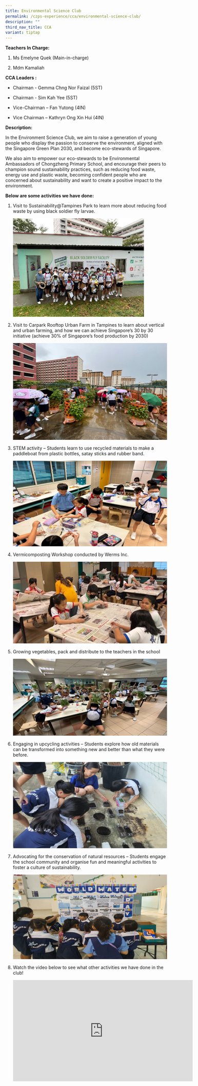 ```yaml
---
title: Environmental Science Club
permalink: /czps-experience/cca/environmental-science-club/
description: ""
third_nav_title: CCA
variant: tiptap
---
```

<p><strong>Teachers In Charge:</strong>
</p>
<ol data-tight="true" class="tight">
<li>
<p>Ms Emelyne Quek (Main-in-charge)</p>
</li>
<li>
<p>Mdm Kamaliah</p>
</li>
</ol>
<p><strong>CCA Leaders :</strong>
</p>
<ul data-tight="true" class="tight">
<li>
<p>Chairman - Gemma Chng Nor Faizal (5ST)</p>
</li>
<li>
<p>Chairman - Sim Kah Yee (5ST)</p>
</li>
<li>
<p>Vice-Chairman – Fan Yutong (4IN)</p>
</li>
<li>
<p>Vice Chairman – Kathryn Ong Xin Hui (4IN)</p>
<p></p>
</li>
</ul>
<p><strong>Description:</strong>
</p>
<p>In the Environment Science Club, we aim to raise a generation of young
people who display the passion to conserve the environment, aligned with
the Singapore Green Plan 2030, and become eco-stewards of Singapore.</p>
<p>We also aim to empower our eco-stewards to be Environmental Ambassadors
of Chongzheng Primary School, and encourage their peers to champion sound
sustainability practices, such as reducing food waste, energy use and plastic
waste, becoming confident people who are concerned about sustainability
and want to create a positive impact to the environment.</p>
<p><strong>Below are some activities we have done:</strong>
</p>
<ol>
<li>
<p>Visit to Sustainability@Tampines Park to learn more about reducing food
waste by using black soldier fly larvae.</p>
<div class="isomer-image-wrapper">
<img style="width: 85%;" height="auto" width="100%" src="/images/2023_environmental%20science%20club%20photo%201.jpg">
</div>
</li>
<li>
<p>Visit to Carpark Rooftop Urban Farm in Tampines to learn about vertical
and urban farming, and how we can achieve Singapore’s 30 by 30 initiative
(achieve 30% of Singapore’s food production by 2030)</p>
<div class="isomer-image-wrapper">
<img style="width: 100%" height="auto" width="100%" alt="" src="/images/2_Visit_to_Carpark_Rooftop_Urban_Farm.jpg">
</div>
</li>
<li>
<p>STEM activity – Students learn to use recycled materials to make a paddleboat
from plastic bottles, satay sticks and rubber band.&nbsp;</p>
<div class="isomer-image-wrapper">
<img style="width: 100%" height="auto" width="100%" alt="" src="/images/3_Stem_Activity.jpg">
</div>
</li>
<li>
<p>Vermicomposting Workshop conducted by Werms Inc.</p>
<div class="isomer-image-wrapper">
<img style="width: 100%" height="auto" width="100%" alt="" src="/images/4_Vermicomposting_Workshop.jpg">
</div>
</li>
<li>
<p>Growing vegetables, pack and distribute to the teachers in the school</p>
<div class="isomer-image-wrapper">
<img style="width: 100%" height="auto" width="100%" alt="" src="/images/5_Growing__packing_and_distributing_vegetables.jpg">
</div>
</li>
<li>
<p>Engaging in upcycling activities – Students explore how old materials
can be transformed into something new and better than what they were before.</p>
<div class="isomer-image-wrapper">
<img style="width: 100%" height="auto" width="100%" alt="" src="/images/6_Engaging_in_upcycling_activities.jpg">
</div>
</li>
<li>
<p>Advocating for the conservation of natural resources – Students engage
the school community and organise fun and meaningful activities to foster
a culture of sustainability.</p>
<div class="isomer-image-wrapper">
<img style="width: 100%" height="auto" width="100%" alt="" src="/images/7_Advocating_for_the_conservation_of_natural_resources.jpg">
</div>
</li>
<li>
<p>Watch the video below to see what other activities we have done in the
club!</p>
<div class="iframe-wrapper">
<iframe height="315" width="560" allowfullscreen="true" frameborder="0" src="https://www.youtube.com/embed/BZrYnQTKK-E?si=dUcLrn-QTGjpqvDE"></iframe>
</div>
<p></p>
</li>
</ol>
<p></p>